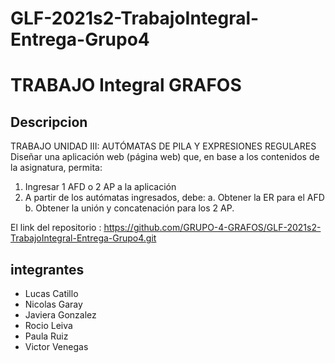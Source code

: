 # GLF-2021s2-TrabajoIntegral-Entrega-Grupo4

# TRABAJO Integral GRAFOS


## Descripcion 
TRABAJO UNIDAD III: AUTÓMATAS DE PILA Y EXPRESIONES REGULARES
Diseñar una aplicación web (página web) que, en base a los contenidos de la asignatura, permita:
1. Ingresar 1 AFD o 2 AP a la aplicación
2. A partir de los autómatas ingresados, debe:
a. Obtener la ER para el AFD
b. Obtener la unión y concatenación para los 2 AP.


El link del repositorio : https://github.com/GRUPO-4-GRAFOS/GLF-2021s2-TrabajoIntegral-Entrega-Grupo4.git

## integrantes
  - Lucas Catillo
  - Nicolas Garay
  - Javiera Gonzalez
  - Rocio Leiva 
  - Paula Ruiz
  - Victor Venegas
  
